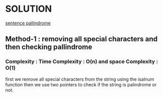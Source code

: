 # SOLUTION

[sentence pallindrome](https://leetcode.com/problems/valid-pallindrome/)

## Method-1 : removing all special characters and then checking pallindrome


### Complexity : Time Complexity : O(n) and space Complexity : O(1)

first we remove all special characters from the string using the isalnum function then we use two pointers
to check if the string is palindrome or not. 
